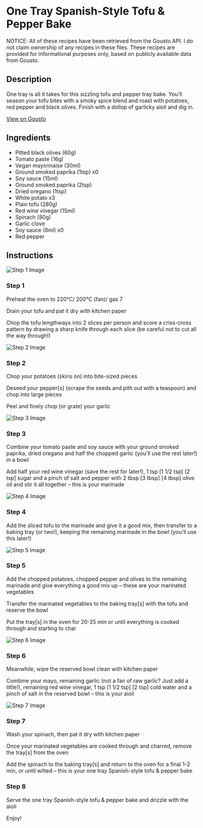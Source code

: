 # One Tray Spanish-Style Tofu & Pepper Bake

NOTICE: All of these recipes have been retrieved from the Gousto API. I do not claim ownership of any recipes in these files. These recipes are provided for informational purposes only, based on publicly available data from Gousto.

## Description

One tray is all it takes for this sizzling tofu and pepper tray bake. You’ll season your tofu bites with a smoky spice blend and roast with potatoes, red pepper and black olives. Finish with a dollop of garlicky aioli and dig in.

[View on Gousto](https://www.gousto.co.uk/recipes/cookbook/spanish-style-tofu-pepper-tray-bake-with-aioli)

## Ingredients

- Pitted black olives (60g)
- Tomato paste (16g)
- Vegan mayonnaise (30ml)
- Ground smoked paprika (1tsp) x0
- Soy sauce (15ml)
- Ground smoked paprika (2tsp)
- Dried oregano (1tsp)
- White potato x3
- Plain tofu (280g)
- Red wine vinegar (15ml)
- Spinach (80g)
- Garlic clove
- Soy sauce (8ml) x0
- Red pepper

## Instructions

![Step 1 Image](https://production-media.gousto.co.uk/cms/recipe-step-image/Step-1-copy-2-1654602770472-x200.jpg)

### Step 1

Preheat the oven to 220°C/ 200°C (fan)/ gas 7

Drain your tofu and pat it dry with kitchen paper

Chop the tofu lengthways into 2 slices per person and score a criss-cross pattern by drawing a sharp knife through each slice (be careful not to cut all the way through!)

![Step 2 Image](https://production-media.gousto.co.uk/cms/recipe-step-image/Step-2-copy-2-1654602787226-x200.jpg)

### Step 2

Chop your potatoes (skins on) into bite-sized pieces

Deseed your pepper[s]<span class="text-danger"> </span>(scrape the seeds and pith out with a teaspoon) and chop into large pieces

Peel and finely chop (or grate) your garlic

![Step 3 Image](https://production-media.gousto.co.uk/cms/recipe-step-image/Step-3-copy-2-1654602806180-x200.jpg)

### Step 3

Combine your tomato paste and soy sauce with your ground smoked paprika, dried oregano and half the chopped garlic (you'll use the rest later!) in a bowl

Add half your red wine vinegar (save the rest for later!), 1 tsp <span class="text-purple">[1 1/2 tsp]</span> <span class="text-danger">[2 tsp] </span>sugar and a pinch of salt and pepper with 2 tbsp <span class="text-purple">[3 tbsp]</span> <span class="text-danger">[4 tbsp] </span>olive oil and stir it all together – this is your marinade

![Step 4 Image](https://production-media.gousto.co.uk/cms/recipe-step-image/Step-4-copy-1654602994041-x200.jpg)

### Step 4

Add the sliced tofu to the marinade and give it a good mix, then transfer to a baking tray (or two!), keeping the remaining marinade in the bowl (you'll use this later!)

![Step 5 Image](https://production-media.gousto.co.uk/cms/recipe-step-image/Step-5-copy-1654603003629-x200.jpg)

### Step 5

Add the chopped potatoes, chopped pepper and olives to the remaining marinade and give everything a good mix up – these are your marinated vegetables

Transfer the marinated vegetables to the baking tray[s] with the tofu and reserve the bowl

Put the tray[s] in the oven for 20-25 min or until everything is cooked through and starting to char

![Step 6 Image](https://production-media.gousto.co.uk/cms/recipe-step-image/Step-6-copy-1654603015145-x200.jpg)

### Step 6

Meanwhile, wipe the reserved bowl clean with kitchen paper

Combine your mayo, remaining garlic (not a fan of raw garlic? Just add a little!), remaining red wine vinegar, 1 tsp <span class="text-purple">[1 1/2 tsp] </span><span class="text-danger">[2 tsp]</span> cold water and a pinch of salt in the reserved bowl – this is your aioli

![Step 7 Image](https://production-media.gousto.co.uk/cms/recipe-step-image/Step-7-copy-1654603018209-x200.jpg)

### Step 7

Wash your spinach, then pat it dry with kitchen paper

Once your marinated vegetables are cooked through and charred, remove the tray[s] from the oven

Add the spinach to the baking tray[s] and return to the oven for a final 1-2 min, or until wilted – this is your one tray Spanish-style tofu & pepper bake

### Step 8

Serve the one tray Spanish-style tofu & pepper bake and drizzle with the aioli

Enjoy!

